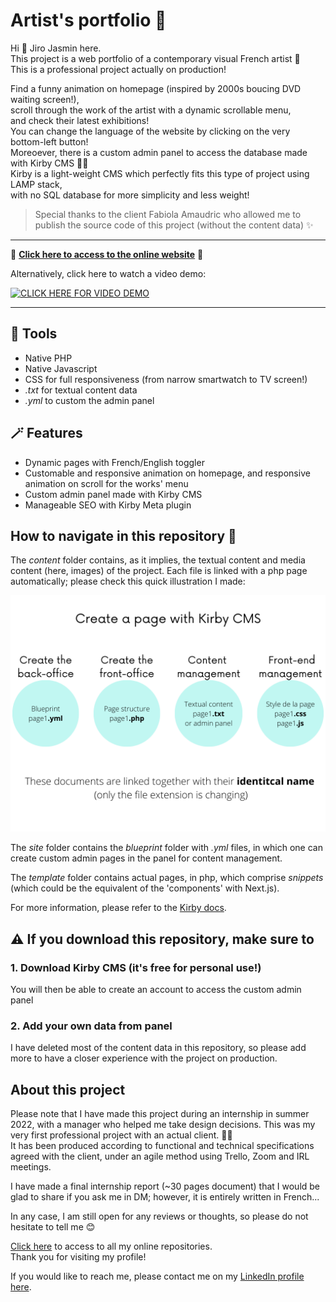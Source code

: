 # Artist's portfolio 🎨

Hi 👋 Jiro Jasmin here.  
This project is a web portfolio of a contemporary visual French artist 🎨  
This is a professional project actually on production!  
  
Find a funny animation on homepage (inspired by 2000s boucing DVD waiting screen!),  
scroll through the work of the artist with a dynamic scrollable menu,  
and check their latest exhibitions!  
You can change the language of the website by clicking on the very bottom-left button!  
Moreoever, there is a custom admin panel to access the database made with Kirby CMS 👨‍💻  
Kirby is a light-weight CMS which perfectly fits this type of project using LAMP stack,  
with no SQL database for more simplicity and less weight!  
  
> Special thanks to the client Fabiola Amaudric who allowed me to publish the source code of this project (without the content data) ✨  
  
---  
  
🚀 **[Click here to access to the online website](https://fabiolaamaudricduchaffaut.fr/)** 🚀  
   
Alternatively, click here to watch a video demo:  
 
[![CLICK HERE FOR VIDEO DEMO](https://img.youtube.com/vi/9_cJaUuS97U/0.jpg)](https://youtu.be/9_cJaUuS97U)
  
---
  
## 🔧 Tools

- Native PHP
- Native Javascript
- CSS for full responsiveness (from narrow smartwatch to TV screen!)
- *.txt* for textual content data
- *.yml* to custom the admin panel

## 🪄 Features

- Dynamic pages with French/English toggler
- Customable and responsive animation on homepage, and responsive animation on scroll for the works' menu
- Custom admin panel made with Kirby CMS
- Manageable SEO with Kirby Meta plugin

## How to navigate in this repository 🧐

The *content* folder contains, as it implies, the textual content and media content (here, images) of the project. Each file is linked with a php page automatically; please check this quick illustration I made:  

![Creation of a page with Kirby](./kirby-page.png)

The *site* folder contains the *blueprint* folder with *.yml* files, in which one can create custom admin pages in the panel for content management.
  
The *template* folder contains actual pages, in php, which comprise *snippets* (which could be the equivalent of the 'components' with Next.js).  
  
For more information, please refer to the [Kirby docs](https://getkirby.com/docs/guide).  

## ⚠️ If you download this repository, make sure to  

### 1. Download Kirby CMS (it's free for personal use!)  

You will then be able to create an account to access the custom admin panel

### 2. Add your own data from panel  

I have deleted most of the content data in this repository, so please add more to have a closer experience with the project on production.  
  
## About this project  
  
Please note that I have made this project during an internship in summer 2022, with a manager who helped me take design decisions. This was my very first professional project with an actual client. 👨‍💼  
It has been produced according to functional and technical specifications agreed with the client, under an agile method using Trello, Zoom and IRL meetings.  
 
I have made a final internship report (~30 pages document) that I would be glad to share if you ask me in DM; however, it is entirely written in French...

In any case, I am still open for any reviews or thoughts, so please do not hesitate to tell me 😊

[Click here](https://github.com/jiro-jasmin?tab=repositories) to access to all my online repositories.  
Thank you for visiting my profile!  

If you would like to reach me, please contact me on my [LinkedIn profile here](https://www.linkedin.com/in/florian-j-giraud-8449091b8).
